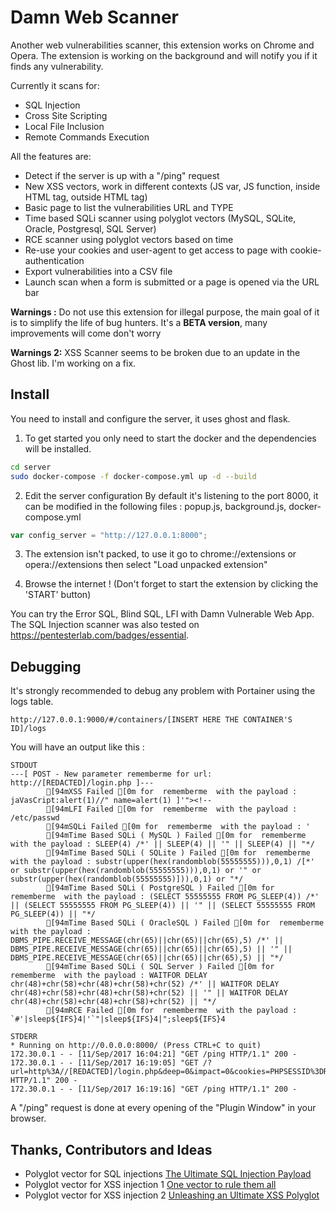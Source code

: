 # Damn Web Scanner
Another web vulnerabilities scanner, this extension works on Chrome and Opera.
The extension is working on the background and will notify you if it finds any vulnerability.

Currently it scans for:
- SQL Injection
- Cross Site Scripting
- Local File Inclusion
- Remote Commands Execution

All the features are:
- Detect if the server is up with a "/ping" request
- New XSS vectors, work in different contexts (JS var, JS function, inside HTML tag, outside HTML tag)
- Basic page to list the vulnerabilities URL and TYPE
- Time based SQLi scanner using polyglot vectors (MySQL, SQLite, Oracle, Postgresql, SQL Server)
- RCE scanner using polyglot vectors based on time
- Re-use your cookies and user-agent to get access to page with cookie-authentication
- Export vulnerabilities into a CSV file
- Launch scan when a form is submitted or a page is opened via the URL bar

**Warnings :** Do not use this extension for illegal purpose, the main goal of it is to simplify the life of bug hunters. It's a **BETA version**, many improvements will come don't worry

**Warnings 2:** XSS Scanner seems to be broken due to an update in the Ghost lib. I'm working on a fix.

## Install
You need to install and configure the server, it uses ghost and flask.
1. To get started you only need to start the docker and the dependencies will be installed.
```bash
cd server
sudo docker-compose -f docker-compose.yml up -d --build
```

2. Edit the server configuration
By default it's listening to the port 8000, it can be modified in the following files :  popup.js, background.js, docker-compose.yml
```js
var config_server = "http://127.0.0.1:8000";
```

3. The extension isn't packed, to use it go to chrome://extensions or opera://extensions then select "Load unpacked extension"

4. Browse the internet ! (Don't forget to start the extension by clicking the 'START' button)

You can try the Error SQL, Blind SQL, LFI with Damn Vulnerable Web App.
The SQL Injection scanner was also tested on https://pentesterlab.com/badges/essential.


## Debugging
It's strongly recommended to debug any problem with Portainer using the logs table.
```
http://127.0.0.1:9000/#/containers/[INSERT HERE THE CONTAINER'S ID]/logs
```

You will have an output like this :
```
STDOUT
---[ POST - New parameter rememberme for url: http://[REDACTED]/login.php ]---
		[94mXSS Failed [0m for  rememberme  with the payload : jaVasCript:alert(1)//" name=alert(1) ]'"><!--
		[94mLFI Failed [0m for  rememberme  with the payload : /etc/passwd
		[94mSQLi Failed [0m for  rememberme  with the payload : '
		[94mTime Based SQLi ( MySQL ) Failed [0m for  rememberme  with the payload : SLEEP(4) /*' || SLEEP(4) || '" || SLEEP(4) || "*/
		[94mTime Based SQLi ( SQLite ) Failed [0m for  rememberme  with the payload : substr(upper(hex(randomblob(55555555))),0,1) /[*' or substr(upper(hex(randomblob(55555555))),0,1) or '" or substr(upper(hex(randomblob(55555555)])),0,1) or "*/
		[94mTime Based SQLi ( PostgreSQL ) Failed [0m for  rememberme  with the payload : (SELECT 55555555 FROM PG_SLEEP(4)) /*' || (SELECT 55555555 FROM PG_SLEEP(4)) || '" || (SELECT 55555555 FROM PG_SLEEP(4)) || "*/
		[94mTime Based SQLi ( OracleSQL ) Failed [0m for  rememberme  with the payload : DBMS_PIPE.RECEIVE_MESSAGE(chr(65)||chr(65)||chr(65),5) /*' || DBMS_PIPE.RECEIVE_MESSAGE(chr(65)||chr(65)||chr(65),5) || '" || DBMS_PIPE.RECEIVE_MESSAGE(chr(65)||chr(65)||chr(65),5) || "*/
		[94mTime Based SQLi ( SQL Server ) Failed [0m for  rememberme  with the payload : WAITFOR DELAY chr(48)+chr(58)+chr(48)+chr(58)+chr(52) /*' || WAITFOR DELAY chr(48)+chr(58)+chr(48)+chr(58)+chr(52) || '" || WAITFOR DELAY chr(48)+chr(58)+chr(48)+chr(58)+chr(52) || "*/
		[94mRCE Failed [0m for  rememberme  with the payload : `#'|sleep${IFS}4|'`"|sleep${IFS}4|";sleep${IFS}4

STDERR
* Running on http://0.0.0.0:8000/ (Press CTRL+C to quit)
172.30.0.1 - - [11/Sep/2017 16:04:21] "GET /ping HTTP/1.1" 200 -
172.30.0.1 - - [11/Sep/2017 16:19:05] "GET /?url=http%3A//[REDACTED]/login.php&deep=0&impact=0&cookies=PHPSESSID%3DREMOVED&useragent=Mozilla/5.0%20(X11;%20Linux%20x86_64)%20AppleWebKit/537.36%20(KHTML,%20like%20Gecko)%20Chrome/60.0.3112.90%20Safari/537.36%20OPR/47.0.2631.80&method=POST&data=username%3Abob%7Cpassword%3Abob%7Crememberme%3Aon%7C%3A%7C HTTP/1.1" 200 -
172.30.0.1 - - [11/Sep/2017 16:19:16] "GET /ping HTTP/1.1" 200 -
```
A "/ping" request is done at every opening of the "Plugin Window" in your browser.

## Thanks, Contributors and Ideas
- Polyglot vector for SQL injections [The Ultimate SQL Injection Payload](https://labs.detectify.com/2013/05/29/the-ultimate-sql-injection-payload/)
- Polyglot vector for XSS injection 1 [One vector to rule them all](http://www.thespanner.co.uk/2010/09/15/one-vector-to-rule-them-all/)
- Polyglot vector for XSS injection 2 [Unleashing an Ultimate XSS Polyglot](https://github.com/0xsobky/HackVault/wiki/Unleashing-an-Ultimate-XSS-Polyglot)
